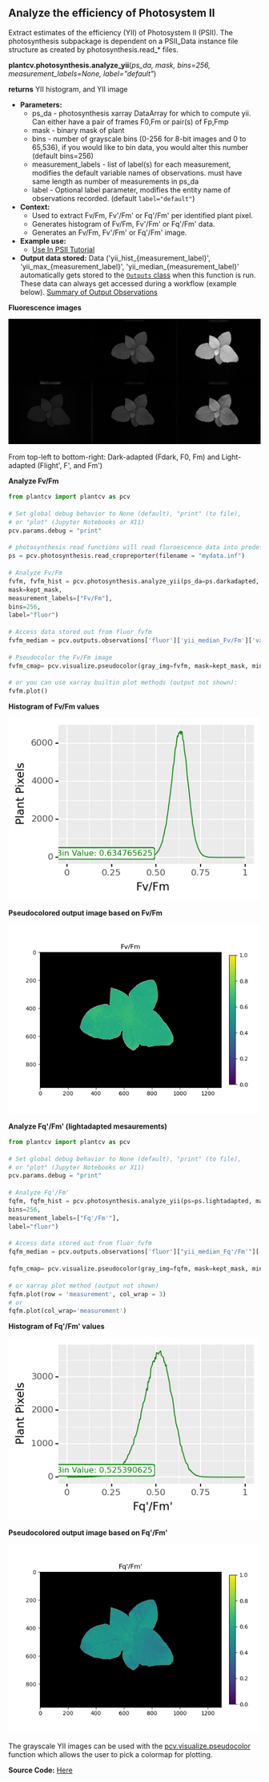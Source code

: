 ## Analyze the efficiency of Photosystem II

Extract estimates of the efficiency (YII) of Photosystem II (PSII). The photosynthesis subpackage is dependent on a PSII_Data instance file structure as created by photosynthesis.read_* files.

**plantcv.photosynthesis.analyze_yii**(*ps_da, mask, bins=256, measurement_labels=None, label="default"*)

**returns** YII histogram, and YII image

- **Parameters:**
    - ps_da - photosynthesis xarray DataArray for which to compute yii. Can either have a pair of frames F0,Fm or pair(s) of Fp,Fmp
    - mask - binary mask of plant
    - bins - number of grayscale bins (0-256 for 8-bit images and 0 to 65,536), if you would like to bin data, you would alter this number (default bins=256)
    - measurement_labels - list of label(s) for each measurement, modifies the default variable names of observations. must have same length as number of measurements in ps_da
    - label - Optional label parameter, modifies the entity name of observations recorded. (default `label="default"`)
- **Context:**
    - Used to extract Fv/Fm, Fv'/Fm' or Fq'/Fm' per identified plant pixel.
    - Generates histogram of Fv/Fm, Fv'/Fm' or Fq'/Fm' data.
    - Generates an Fv/Fm, Fv'/Fm' or Fq'/Fm' image.
- **Example use:**
    - [Use In PSII Tutorial](psII_tutorial.md)
- **Output data stored:** Data ('yii_hist_{measurement_label}', 'yii_max_{measurement_label}', 'yii_median_{measurement_label}' automatically gets stored to the 
  [`Outputs` class](outputs.md) when this function is run. These data can always get accessed during a workflow 
  (example below). [Summary of Output Observations](output_measurements.md#summary-of-output-observations)

**Fluorescence images**

![Screenshot](img/documentation_images/fluor_fvfm/fvfm_images.jpg)

From top-left to bottom-right: Dark-adapted (Fdark, F0, Fm) and Light-adapted (Flight', F', and Fm')

**Analyze Fv/Fm**

```python
from plantcv import plantcv as pcv

# Set global debug behavior to None (default), "print" (to file), 
# or "plot" (Jupyter Notebooks or X11)
pcv.params.debug = "print"

# photosynthesis read functions will read fluroescence data into predefined data format that includes at least attribute 'darkadapted'
ps = pcv.photosynthesis.read_cropreporter(filename = "mydata.inf")

# Analyze Fv/Fm    
fvfm, fvfm_hist = pcv.photosynthesis.analyze_yii(ps_da=ps.darkadapted, 
mask=kept_mask, 
measurement_labels=["Fv/Fm"],
bins=256, 
label="fluor")

# Access data stored out from fluor_fvfm
fvfm_median = pcv.outputs.observations['fluor']['yii_median_Fv/Fm']['value']

# Pseudocolor the Fv/Fm image
fvfm_cmap= pcv.visualize.pseudocolor(gray_img=fvfm, mask=kept_mask, min_value=0, max_value=1, title="Fv/Fm")

# or you can use xarray builtin plot methods (output not shown):
fvfm.plot()
```

**Histogram of Fv/Fm values**

![Screenshot](img/documentation_images/fluor_fvfm/fvfm_histogram.png)

**Pseudocolored output image based on Fv/Fm**

![Screenshot](img/documentation_images/fluor_fvfm/fvfm_colormap.png)

**Analyze Fq'/Fm' (lightadapted mesaurements)**

```python
from plantcv import plantcv as pcv

# Set global debug behavior to None (default), "print" (to file), 
# or "plot" (Jupyter Notebooks or X11)
pcv.params.debug = "print"

# Analyze Fq'/Fm'    
fqfm, fqfm_hist = pcv.photosynthesis.analyze_yii(ps=ps.lightadapted, mask=kept_mask,                                                         
bins=256, 
measurement_labels=["Fq'/Fm'"],
label="fluor")

# Access data stored out from fluor_fvfm
fqfm_median = pcv.outputs.observations['fluor']["yii_median_Fq'/Fm'"]['value']

fqfm_cmap= pcv.visualize.pseudocolor(gray_img=fqfm, mask=kept_mask, min_value=0, max_value=1, title="Fq'/Fm'")

# or xarray plot method (output not shown)
fqfm.plot(row = 'measurement', col_wrap = 3)
# or
fqfm.plot(col_wrap='measurement')
```

**Histogram of Fq'/Fm' values**

![Screenshot](img/documentation_images/fluor_fvfm/fqfm_histogram.png)

**Pseudocolored output image based on Fq'/Fm'**

![Screenshot](img/documentation_images/fluor_fvfm/fqfm_colormap.png)

The grayscale YII images can be used with the [pcv.visualize.pseudocolor](visualize_pseudocolor.md) function 
which allows the user to pick a colormap for plotting.

**Source Code:** [Here](https://github.com/danforthcenter/plantcv/blob/master/plantcv/plantcv/photosynthesis/analyze_yii.py)
